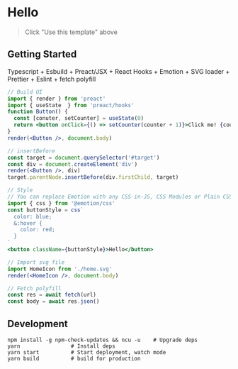 # Hello

> Click "Use this template" above

## Getting Started

Typescript + Esbuild + Preact/JSX + React Hooks + Emotion + SVG loader + Prettier + Eslint + fetch polyfill

```jsx
// Build UI
import { render } from 'preact'
import { useState  } from 'preact/hooks'
function Button() {
  const [conuter, setCounter] = useState(0)
  return <button onClick={() => setCounter(counter + 1)}>Click me! {counter}</button>
}
render(<Button />, document.body)

// insertBefore
const target = document.querySelector('#target')
const div = document.createElement('div')
render(<Button />, div)
target.parentNode.insertBefore(div.firstChild, target)

// Style
// You can replace Emotion with any CSS-in-JS, CSS Modules or Plain CSS file
import { css } from '@emotion/css'
const buttonStyle = css`
  color: blue;
  &:hover {
    color: red;
  }
`
<button className={buttonStyle}>Hello</button>

// Import svg file
import HomeIcon from './home.svg'
render(<HomeIcon />, document.body)

// Fetch polyfill
const res = await fetch(url)
const body = await res.json()
```

## Development

```shell
npm install -g npm-check-updates && ncu -u    # Upgrade deps
yarn                # Install deps
yarn start          # Start deployment, watch mode
yarn build          # build for production
```
